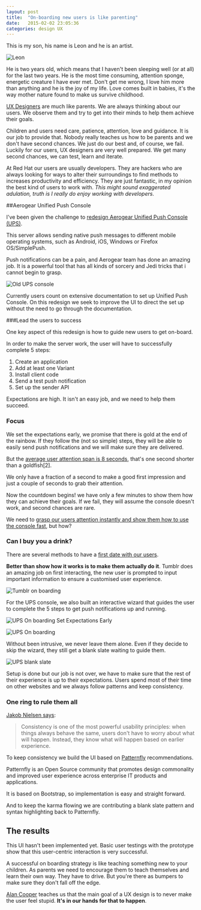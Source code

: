 ```yaml
---
layout: post
title:  "On-boarding new users is like parenting"
date:   2015-02-02 23:05:36
categories: design UX
---
```


This is my son, his name is Leon and he is an artist.

![Leon](https://dl.dropboxusercontent.com/u/4371641/leon.jpg)

He is two years old, which means that I haven't been sleeping well (or at all) for the last two years. He is the most time consuming, attention sponge, energetic creature I have ever met. Don't get me wrong, I love him more than anything and he is the joy of my life. Love comes built in babies, it's the way mother nature found to make us survive childhood.

[UX Designers](https://developer.jboss.org/en/gatein/blog/2012/05/28/user-experience-what-is-this-about-anyway) are much like parents. We are always thinking about our users. We observe them and try to get into their minds to help them achieve their goals.


Children and users need care, patience, attention, love and guidance. It is our job to provide that. Nobody really teaches us how to be parents and we don't have second chances. We just do our best and, of course, we fail. Luckily for our users, UX designers are very well prepared. We get many second chances, we can test, learn and iterate.

At Red Hat our users are usually developers. They are hackers who are always looking for ways to alter their surroundings to find methods to increases productivity and efficiency. They are just fantastic, in my opinion the best kind of users to work with. *This might sound exaggerated adulation, truth is I really do enjoy working with developers.*

##Aerogear Unified Push Console

I've been given the challenge to [redesign Aerogear Unified Push Console (UPS)](http://www.nngroup.com/articles/radical-incremental-redesign/).

This server allows sending native push messages to different mobile operating systems, such as Android, iOS, Windows or Firefox OS/SimplePush.

Push notifications can be a pain, and Aerogear team has done an amazing job. It is a powerful tool that has all kinds of sorcery and Jedi tricks that i cannot begin to grasp. 

![Old UPS console](https://dl.dropboxusercontent.com/u/4371641/post-image-old-page.png)

Currently users count on extensive documentation to set up Unified Push Console. On this redesign we seek to improve the UI to direct the set up without the need to go through the documentation.

###Lead the users to success

One key aspect of this redesign is how to guide new users to get on-board.

In order to make the server work, the user will have to successfully complete 5 steps:

1. Create an application
2. Add at least one Variant
3. Install client code
4. Send a test push notification
5. Set up the sender API

Expectations are high. It isn't an easy job, and we need to help them succeed.

### Focus

We set the expectations early, we promise that there is gold at the end of the rainbow. If they follow the (not so simple) steps, they will be able to easily send push notifications and we will make sure they are delivered. 

But the [average user attention span is 8 seconds](http://tinyurl.com/l6t5sts), that's one second shorter than a goldfish[2]. 


We only have a fraction of a second to make a good first impression and just a couple of seconds to grab their attention.

Now the countdown begins! we have only a few minutes to show them how they can achieve their goals. If we fail, they will assume the console doesn't work, and second chances are rare.

We need to [grasp our users attention instantly and show them how to use the console fast](http://www.nngroup.com/articles/powers-of-10-time-scales-in-ux/), but how?

### Can I buy you a drink?

There are several methods to have a [first date with our users](http://www.dtelepathy.com/blog/design/ux-flows-onboarding). 

**Better than show how it works is to make them actually do it**. Tumblr does an amazing job on first interacting, the new user is prompted to input important information to ensure a customised user experience.

![Tumblr on boarding](http://assets-www-dtelepathy-com.s3.amazonaws.com/wp-content/uploads/2014/02/UXflows_GifGraphic_Tumblr.gif)

For the UPS console, we also built an interactive wizard that guides the user to complete the 5 steps to get push notifications up and running. 

![UPS On boarding Set Expectations Early](https://dl.dropboxusercontent.com/u/4371641/post-image-welcom-page.png)

![UPS On boarding](https://dl.dropboxusercontent.com/u/4371641/post-image-step1.png)

Without been intrusive, we never leave them alone. Even if they decide to skip the wizard, they still get a blank slate waiting to guide them.

![UPS blank slate](https://dl.dropboxusercontent.com/u/4371641/post-image-blank-page.png)

Setup is done but our job is not over, we have to make sure that the rest of their experience is up to their expectations. Users spend most of their time on other websites and we always follow patterns and keep consistency.

### One ring to rule them all

[Jakob Nielsen says](http://www.nngroup.com/articles/top-10-mistakes-web-design/):

> Consistency is one of the most powerful usability principles: when things always behave the same, users don't have to worry about what will happen. Instead, they know what will happen based on earlier experience.

To keep consistency we build the UI based on [Patternfly](https://www.patternfly.org/) recommendations. 

Patternfly is an Open Source community that promotes design commonality and improved user experience across enterprise IT products and applications.

It is based on Bootstrap, so implementation is easy and straight forward.

And to keep the karma flowing we are contributing a blank slate pattern and syntax highlighting back to Patternfly.

## The results

This UI hasn't been implemented yet. Basic user testings with the prototype show that this user-centric interaction is very successful.

A successful on boarding strategy is like teaching something new to your children. As parents we need to encourage them to  teach themselves and learn their own way. They have to drive. But you're there as bumpers to make sure they don't fall off the edge.

[Alan Cooper](http://www.amazon.com/About-Face-Essentials-Interaction-Design/dp/1118766571/ref=dp_ob_image_bk) teaches us that the main goal of a UX design is to never make the user feel stupid. **It's in our hands for that to happen**.